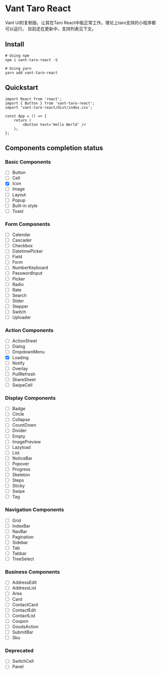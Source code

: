 # **Vant Taro React**

Vant UI的复制版，让其在Taro React中能正常工作。理论上taro支持的小程序都可以运行。
目前还在更新中，支持列表见下文。

## Install

```text
# Using npm
npm i vant-taro-react -S

# Using yarn
yarn add vant-taro-react
```

## Quickstart

```text
import React from 'react';
import { Button } from 'vant-taro-react';
import 'vant-taro-react/dist/index.css';

const App = () => {
    return (
        <Button text='Hello World' />
    );
};
```

## Components completion status

### Basic Components

- [ ] Button
- [ ] Cell
- [x] Icon
- [ ] Image
- [ ] Layout
- [ ] Popup
- [ ] Built-in style
- [ ] Toast

### Form Components

- [ ] Calendar
- [ ] Cascader
- [ ] Checkbox
- [ ] DatetimePicker
- [ ] Field
- [ ] Form
- [ ] NumberKeyboard
- [ ] PasswordInput
- [ ] Picker
- [ ] Radio
- [ ] Rate
- [ ] Search
- [ ] Slider
- [ ] Stepper
- [ ] Switch
- [ ] Uploader

### Action Components

- [ ] ActionSheet
- [ ] Dialog
- [ ] DropdownMenu
- [x] Loading
- [ ] Notify
- [ ] Overlay
- [ ] PullRefresh
- [ ] ShareSheet
- [ ] SwipeCell

### Display Components

- [ ] Badge
- [ ] Circle
- [ ] Collapse
- [ ] CountDown
- [ ] Divider
- [ ] Empty
- [ ] ImagePreview
- [ ] Lazyload
- [ ] List
- [ ] NoticeBar
- [ ] Popover
- [ ] Progress
- [ ] Skeleton
- [ ] Steps
- [ ] Sticky
- [ ] Swipe
- [ ] Tag

### Navigation Components

- [ ] Grid
- [ ] IndexBar
- [ ] NavBar
- [ ] Pagination
- [ ] Sidebar
- [ ] Tab
- [ ] Tabbar
- [ ] TreeSelect

### Business Components

- [ ] AddressEdit
- [ ] AddressList
- [ ] Area
- [ ] Card
- [ ] ContactCard
- [ ] ContactEdit
- [ ] ContactList
- [ ] Coupon
- [ ] GoodsAction
- [ ] SubmitBar
- [ ] Sku

### Deprecated

- [ ] SwitchCell
- [ ] Panel

